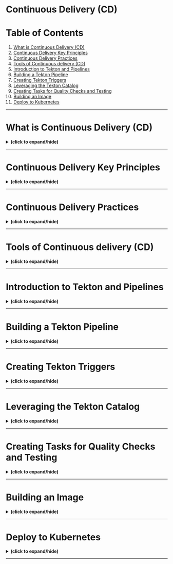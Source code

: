 # Continuous Delivery (CD)

# Table of Contents
1. [What is Continuous Delivery (CD)](#what_is_cd)
2. [Continuous Delivery Key Principles](#cd_principles)
3. [Continuous Delivery Practices](#cd_practices)
4. [Tools of Continuous delivery (CD)](#tools_of_cd)
5. [Introduction to Tekton and Pipelines](#intro_to_tekton_and_pipelines)
6. [Building a Tekton Pipeline](#building_tekton_pipelines)
7. [Creating Tekton Triggers](#creating_tekton_triggers)
8. [Leveraging the Tekton Catalog](#leveraging_tekton_catalog)
9. [Creating Tasks for Quality Checks and Testing](#creating_tasks_for_quality_checks_and_testings)
10. [Building an Image](#building_image)
11. [Deploy to Kubernetes](#deploy_to_kubernetes)

---

<a id="what_is_cd"></a>
# What is Continuous Delivery (CD)
<details close>
<summary><b>(click to expand/hide)</b></summary>
<!-- MarkdownTOC -->

# What is Continuous Delivery?

## Overview
- **Objective**: Understand Continuous Delivery and its differentiation from Continuous Integration.

## Continuous Integration vs Continuous Delivery
- **Continuous Integration (CI)**: Involves integrating code into a main/master/trunk branch regularly to ensure compatibility and functionality.
- **Continuous Delivery (CD)**: Takes the integrated code and deploys it, possibly in various environments, but not necessarily each time CI occurs.

## Definition and Practice of Continuous Delivery
- **Definition**: Practices ensuring that code can be rapidly and safely deployed to production or production-like environments.
- **Key Aspects**:
  - Automated deployment to development, test, or staging environments.
  - Continuous Deployment refers specifically to automatic deployments to production.

## Goals of Continuous Delivery
- **Main Goal**: Enable software release to production at any time.
- **Requirements**:
  - Main/master branch must always be deployable.
  - Implement checks to prevent bad code from entering the main branch.
  - Utilize CI for testing during pull requests.
- **Benefits**:
  - Automates software transport through various stages of the SDLC.
  - Reduces deployment time and costs, including manual failures.
  - Increases deployment confidence and scalability.
  - Improves Quality Assurance across development, testing, and staging stages, leading to reliable production deployments.

## Key Takeaways
- CI/CD are distinct processes in software development.
- Continuous Delivery focuses on building software ready for release at any time.
- It involves deploying code automatically through various stages before production.
- Pull requests and feature branches ensure code reliability before merging.
- The process aims for bug-free, purpose-fit software in production.

<!-- /MarkdownTOC -->
</details>

---

<a id="cd_principles"></a>
# Continuous Delivery Key Principles
<details close>
<summary><b>(click to expand/hide)</b></summary>
<!-- MarkdownTOC -->

# Continuous Delivery Key Principles

## Overview
- **Objective**: Understand and describe the five key principles of Continuous Delivery.

## Five Key Principles

### 1. Build in Quality
- **Concept**: Ensure quality at every step of the development process.
- **Implementation**:
  - Plan for quality.
  - Utilize code reviews and quality checks in every pull request.

### 2. Work in Small Batches
- **Advantages**:
  - Reduces risk.
  - Easier to manage and integrate.
- **Approach**:
  - Keep user stories small.
  - Continuously integrate small changes with the base code.

### 3. Automate Repetitive Tasks
- **Issue**: People are inefficient at repetitive tasks.
- **Solution**:
  - Use automation for tasks like testing.
  - Examples: GitHub Actions for automated testing and integration.

### 4. Relentless Continuous Improvement
- **Philosophy**: Frequent practice leads to proficiency and reduced failure rates.
- **Process**:
  - Deliver changes to a known, working environment.
  - Constantly evaluate and improve processes.

### 5. Collective Responsibility
- **Culture**:
  - Avoid blame culture; focus on system improvement.
- **Responsibility**:
  - Everyone is accountable for their contribution.
  - Emphasize solving systemic issues over individual blame.

## Conclusion
- Continuous Delivery is about integrating quality, working in manageable increments, automating routine tasks, constantly improving processes, and fostering a culture of collective responsibility.
- The focus is on system efficiency and effectiveness, rather than individual performance.

<!-- /MarkdownTOC -->
</details>

---

<a id="cd_practices"></a>
# Continuous Delivery Practices
<details close>
<summary><b>(click to expand/hide)</b></summary>
<!-- MarkdownTOC -->

# Continuous Delivery Practices

## Overview
- **Objective**: Learn Continuous Delivery best practices, CI/CD pipeline requirements, and distinguish between Continuous Deployment and Continuous Delivery.

## Best Practices for Continuous Delivery

### 1. Make Every Change Releasable
- **Includes**: User documentation, operations runbooks.
- **Purpose**: Ensures each change is functional and well-documented.

### 2. Build on Continuous Integration
- **Approach**: Use short-lived feature branches, avoid long-lived branches.
- **Method**: Trunk-based development, where changes are continuously integrated into the main codebase.

### 3. Construct Automated Delivery Pipelines
- **Goal**: Consistent and predictable code releases.
- **Focus**: Automate processes across the software development lifecycle.

### 4. Aim for No Downtime
- **Strategy**: Validate new functions before deploying to public instances.

### 5. Release at the Granularity of Test
- **Rule**: If parts are tested together, they should be released together.
- **Tools**: Use release automation tools for coordinated delivery.

## CI/CD Pipeline Requirements

1. **Code Repository**: Hosts and manages all source code.
2. **Build Server**: Manages application building, ensures clean builds.
3. **Integration Server**: Handles build automation and testing.
4. **Artifact Repository**: Stores binaries and artifacts for deployment.

## Continuous Deployment vs Continuous Delivery

- **Continuous Delivery**:
  - Automated movement of code through the development lifecycle.
  - Depends on passing automation tests.

- **Continuous Deployment**:
  - Part of Continuous Delivery.
  - Involves deploying delivered code to production.

## Business Implementation
- **Determination**: Based on business needs.
- **Benefit of Continuous Deployment**: Facilitates repeated, reliable, and quick software releases to production.

## Conclusion
- Continuous Delivery involves several best practices focusing on automation, testing, and deployment.
- A CI/CD pipeline encompasses various servers and repositories for streamlined development.
- Understanding the distinction between Continuous Deployment and Continuous Delivery is crucial for aligning with business objectives.

<!-- /MarkdownTOC -->
</details>

---

<a id="tools_of_cd"></a>
# Tools of Continuous delivery (CD)
<details close>
<summary><b>(click to expand/hide)</b></summary>
<!-- MarkdownTOC -->

# Tools of Continuous Delivery

## Overview
- **Objective**: Understand and describe various Continuous Delivery (CD) tools and key considerations when choosing a CD tool.

## Key Continuous Delivery Tools

### Jenkins
- **Type**: Older CI/CD tool.
- **Pros**: Large community, many plugins.
- **Cons**: Lacks visibility in pipeline, requires extensive setup and maintenance.

### Spinnaker
- **Origin**: Developed by Netflix.
- **Features**: Cloud-agnostic, manages CD pipelines, simplifies release rollbacks, supports load balancers and scaling clusters.

### Concourse CI
- **Focus**: Built with containers, scalable, flexible with Docker image builds.

### GitLab
- **Capabilities**: Implements both CI and CD, integrates with source code management, supports major cloud platforms.

### Travis CI
- **Characteristics**: CI tool with CD capabilities, minimal maintenance, less feature-rich.

### Tekton
- **Strengths**: Open source, vendor-neutral for Kubernetes, modular, supports multiple environments.

### Go CD
- **Advantages**: Easy pipeline setup, native Docker/Kubernetes support, Value Stream Map tool, YAML/JSON pipeline configuration.

### Argo CD
- **Development**: By Intuit, for GitOps workflow.
- **Utility**: Easy to use UI, integrates with various CI tools, focuses on Kubernetes controller for application state management.

## Choosing a CD Tool: Key Considerations

1. **Features**: Look for audit trails, integrated secrets, and role-based access control.
2. **Compatibility**: Ensure compatibility with existing CI pipelines.
3. **Ease of Use**: Consider setup and maintenance requirements.
4. **Scanning and Deployment**: Tools should handle application security scanning and automate deployments.

## Pipeline Tasks

1. **Security Scanning**: Includes vulnerability and secret scanning, SAST, and DAST.
2. **Code Deployment**: Emphasize automation for consistency across environments.

## Spotlight on Argo CD and Tekton

- **Argo CD**: 
  - Focuses on GitOps pattern.
  - Automates and audits CD processes.
  - Monitors and ensures parity between current and desired application states.

- **Tekton**: 
  - Offers standardized CI/CD tooling.
  - Compatible with tools like Jenkins, Skaffold, Knative.
  - Provides fully portable pipelines for reuse.

## Conclusion
- A variety of CD tools are available, each with unique features and strengths.
- Argo CD and Tekton stand out for their specific functionalities in Kubernetes and pipeline portability.
- When selecting a CD tool, consider features, compatibility, ease of use, and the ability to handle key pipeline tasks.

<!-- /MarkdownTOC -->
</details>

---

<a id="intro_to_tekton_and_pipelines"></a>
# Introduction to Tekton and Pipelines
<details close>
<summary><b>(click to expand/hide)</b></summary>
<!-- MarkdownTOC -->

# Introduction to Tekton and Pipelines

## Overview
- **Purpose**: This video introduces Tekton, explaining its functionality and workings in the context of CI/CD pipelines.
- **Key Point**: Tekton is an open-source framework for creating flexible CI/CD pipelines.

## What is Tekton?
- **Definition**: Tekton is an open-source framework used for building CI/CD pipelines.
- **Flexibility**: Offers a range of building blocks for creating simple to complex pipelines.
- **Applications**: Automates the processes of building, testing, and deploying applications.
- **Execution Control**: Enables running steps either in series or parallel.
- **Compatibility**: Functions across cloud providers and on-premises systems.

## Benefits of Using Tekton
1. **Standardization**: Being vendor-neutral, Tekton standardizes CI/CD tooling across various environments.
2. **Built-In Best Practices**: Offers a logical layout for creating scalable, serverless, and cloud-native CI/CD systems.
3. **Flexibility and Customization**: Provides options to design and customize pipelines based on team requirements.
4. **Cloud Native**: Runs natively on Kubernetes clusters, removing the need for separate CI/CD solutions.

## Tekton's Conceptual Building Blocks
1. **Events**: External triggers like pull requests or Git pushes.
2. **Triggers**: Initiates pipeline runs based on events.
3. **Pipelines**: Collections of tasks executed in response to triggers.
4. **Tasks**: Units of work comprising one or more steps.
5. **Steps**: Actual command executions within tasks.

## Tekton's Physical Building Blocks (Kubernetes CRDs)
1. **EventListener**: Listens for external events like Git activities.
2. **TriggerBinding**: Captures parameters from events for pipeline runs.
3. **TriggerTemplate**: Associates parameters with PipelineRuns.
4. **PipelineRun**: Instantiates a pipeline, managing task executions.
5. **TaskRun**: Creates a Kubernetes pod for each task.
6. **PersistentVolumeClaim**: Facilitates sharing of artifacts across tasks.

## Conclusion
- **Tekton's Role**: A comprehensive framework for CI/CD pipeline creation and management within Kubernetes environments.
- **Learnings**: Understanding of Tekton's flexibility, benefits, conceptual and physical components.

<!-- /MarkdownTOC -->
</details>

---

<a id="building_tekton_pipelines"></a>
# Building a Tekton Pipeline
<details close>
<summary><b>(click to expand/hide)</b></summary>
<!-- MarkdownTOC -->

# Building a Tekton Pipeline

## Overview
- **Objective**: This video demonstrates how to create Tekton tasks, pass parameters to them, and organize these tasks into a Tekton pipeline.
- **Focus**: The process starts from defining steps and tasks, moving towards building a complete pipeline.

## Creating Tekton Tasks
1. **Starting Point**: Define the necessary steps for a Continuous Delivery pipeline, such as code checkout, quality checks, unit tests, artifact building, and deployment.
2. **Task Definition**: Tasks in Tekton, which represent these steps, are defined in YAML files (Kubernetes manifests).
3. **Example - Checkout Task**:
   - **API Version**: Define the API version, e.g., `tekton.dev/v1beta1`.
   - **Resource Type**: Specify the resource type as `task`.
   - **Task Name**: Set a name in the metadata section, e.g., `checkout`.
   - **Steps**: Define steps within the task, including the image used (e.g., `bitnami/git:latest`) and the command to execute (e.g., `git clone`).

## Passing Parameters to Tasks
1. **Defining Parameters**: Parameters are defined using the `params` keyword.
2. **Example Parameter**: Name a parameter `repo-url` with a description and type (string).
3. **Referencing Parameters**: Use `$(params.repo-url)` to reference the parameter in the task's arguments.

## Organizing Tasks into a Pipeline
1. **Pipeline Definition**: Similar to tasks, pipelines are defined in a Kubernetes manifest.
2. **Setting Up**:
   - **API Version**: Specify the API version for the pipeline.
   - **Resource Type**: Declare the resource type as `pipeline`.
   - **Pipeline Name**: Name the pipeline in the metadata section, e.g., `pipeline`.
3. **Adding Tasks**: Add tasks to the pipeline, referencing previously defined tasks and passing necessary parameters.
4. **Pipeline Example**:
   - Define a parameter `repo-url` for the pipeline.
   - Add the `checkout` task, referencing it with `taskRef` and passing the `repo-url` parameter.

## Executing the Pipeline
1. **Applying Definitions**:
   - Use `kubectl` to apply the task and pipeline definitions (`tasks.yaml` and `pipeline.yaml`).
   - Verify creation with `kubectl get pipelines`.
2. **Running the Pipeline**:
   - Utilize the Tekton CLI (`tkn`) to start the pipeline with `tkn pipeline start`.
   - Pass necessary parameters using the `-p` flag.
   - Observe the execution and logs, ensuring the successful run of the pipeline.

## Conclusion
- **Learnings**: Understanding of how to write Tekton tasks, pass parameters, and build a pipeline.
- **Next Steps**: Continue expanding the pipeline by creating more tasks and integrating them into the pipeline definition.

<!-- /MarkdownTOC -->
</details>

---

<a id="creating_tekton_triggers"></a>
# Creating Tekton Triggers
<details close>
<summary><b>(click to expand/hide)</b></summary>
<!-- MarkdownTOC -->

# Creating Tekton Triggers

## Overview
- **Objective**: This video teaches how to create Tekton events, triggers, and use them to start a Tekton pipeline.
- **Key Elements**: Focus on understanding the roles and creation of EventListeners, TriggerBindings, and TriggerTemplates in Tekton.

## Understanding Events and Triggers in Tekton
1. **Tekton Triggers**: Allow pipelines to respond to external events using specific Custom Resource Definitions (CRDs).
2. **Key CRDs**:
   - **EventListener**: Listens for external events.
   - **TriggerBinding**: Binds event data to pipeline properties.
   - **TriggerTemplate**: Creates a PipelineRun with bound data.

## Building a Simple Event Listener for a CD Pipeline
1. **Definition**:
   - **API Version**: `triggers.tekton.dev/v1beta1`.
   - **Resource Type**: `EventListener`.
   - **Name**: "cd-listener".
2. **Specifications**:
   - **ServiceAccountName**: Specify the ServiceAccount for pipeline execution (e.g., "pipeline" in OpenShift).
   - **Triggers**: Define a binding ("cd-binding") and a template ("cd-template").

## Creating a TriggerBinding
1. **Setup**:
   - **API Version**: Same as EventListener.
   - **Resource Type**: `TriggerBinding`.
   - **Name**: "cd-binding".
2. **Specifications**:
   - Define parameters like "repository" (`body.repository.url`) and "branch" (`body.ref`).

## Specifying a TriggerTemplate
1. **Definition**:
   - **API Version**: Same as above.
   - **Resource Type**: `TriggerTemplate`.
   - **Name**: "cd-template".
2. **Specifications**:
   - Define parameters like "repository" (with a description and default) and "branch" (defaulting to "master").
   - **ResourceTemplates**: Include a PipelineRun resource with specified `serviceAccountName`, `pipelineRef`, and parameters mapping.

## Testing and Execution
1. **Testing Locally**:
   - Use the Kubernetes `port-forward` command to expose the EventListener.
   - Test with the `curl` command, posting JSON data to the exposed port.
2. **Confirmation**:
   - Verify the execution by checking pipeline run logs and observing the checkout task execution.

## Conclusion
- **Capabilities Learned**: How to set up and use Tekton EventListeners, TriggerBindings, and TriggerTemplates.
- **Practical Application**: Demonstrated how to test and confirm the trigger functionality using local tools.

<!-- /MarkdownTOC -->
</details>

---

<a id="leveraging_tekton_catalog"></a>
# Leveraging the Tekton Catalog
<details close>
<summary><b>(click to expand/hide)</b></summary>
<!-- MarkdownTOC -->

# Leveraging the Tekton Catalog

## Overview
- **Objective**: This video explains how to utilize the Tekton catalog, create workspaces for tasks, and incorporate tasks from the Tekton catalog into a Tekton pipeline.
- **Key Concept**: The Tekton catalog (or Tekton Hub) is a repository of community-contributed Tekton tasks for building CI/CD pipelines.

## Understanding the Tekton Catalog
- **Location**: Found at hub.tekton.dev.
- **Purpose**: Provides a collection of reusable tasks for CI/CD pipeline construction.
- **Benefits**: Saves time in creating and maintaining tasks.
- **Categories**: Includes various task categories like build tools, code quality, Kubernetes tasks, and more.

## Installing Tasks from the Tekton Catalog
- **Method 1**: Apply Kubernetes manifests (YAML) with the `kubectl` command.
- **Method 2**: Install tasks directly using the Tekton CLI (`tkn hub install task <task name>`).
- **Task Details**: Each task details its required parameters, workspaces, results, service account requirements, supported platforms, and usage examples.

## Example: Utilizing the "Git Clone" Task
1. **Search**: Type "git" in the Tekton Hub search box to find relevant tasks.
2. **Selection**: Choose the "git clone" task for its relevance.
3. **Implementation**:
   - Requires two inputs: the repository URL and a workspace named "output".

## Creating and Using Workspaces
1. **Definition**: Workspaces are shared volumes for data transfer between isolated task pods.
2. **Use Case**: Essential for sharing build artifacts between tasks.
3. **Implementation**:
   - Create a PersistentVolumeClaim (PVC) for storage.
   - Declare the workspace in the PipelineRun, mapping it to the PVC.

## Writing a Pipeline Using Tekton Catalog Tasks
1. **Pipeline Specification**:
   - Declare a required workspace (e.g., "pipeline-workspace").
   - Define necessary parameters (e.g., "repo-url").
2. **Task Implementation**:
   - Create a task named "clone" and set `taskRef` to the "git-clone" task.
   - Map the pipeline's workspace to the task's required workspace ("output").
   - Map the pipeline's "repo-url" parameter to the task's "url" parameter.

## Conclusion
- **Capabilities Learned**: Using the Tekton catalog for task discovery and integration, creating workspaces, and mapping parameters from pipelines to tasks.
- **Application**: Demonstrated with the implementation of the "git-clone" task in a pipeline.

<!-- /MarkdownTOC -->
</details>

---

<a id="creating_tasks_for_quality_checks_and_testings"></a>
# Creating Tasks for Quality Checks and Testing
<details close>
<summary><b>(click to expand/hide)</b></summary>
<!-- MarkdownTOC -->

# Creating Tasks for Quality Checks and Testing in Tekton

## Overview
- **Objective**: This video focuses on creating custom tasks for quality checks and testing in Tekton pipelines, including setting environment properties and specifying parallel task execution.

## Building the Pipeline
1. **Pipeline Stages**: Conceptualized as a linear progression of tasks - checkout, lint, test, build, deploy.
2. **Parallel Execution**: Quality checks and tests can run independently, allowing parallel processing for efficiency.

## Creating Custom Testing Tasks
1. **Necessity**: If the Tekton catalog lacks a specific testing tool, create a custom task.
2. **Process**:
   - Use existing scripts (e.g., Python tests with `nosetests`).
   - Define the task with the Tekton API, name it (e.g., "nose"), and specify the workspace ("source").
   - Implement the script directly in the task using the `script` parameter.

## Incorporating Environment Variables
1. **Context**: Cloud native applications use environment variables for configuration (12-factor guidelines).
2. **Example**: Define an environment variable (e.g., DATABASE_URI) from a Kubernetes secret (e.g., "redis-creds").
3. **Implementation**:
   - Add the environment variable definition in the task step, specifying the secret's name and key.

## Creating Custom Linting Tasks
1. **Process**: Similar to testing tasks but for linting purposes (e.g., using `flake8` for Python code quality checks).
2. **Flexibility**: Option to make the task more generic by allowing arguments as parameters.

## Adding Tasks to the Pipeline
1. **Example Tasks**: "tests" and "lint", referencing the created "nose" and "flake8" tasks.
2. **Execution Order**:
   - Define tasks to run after the "clone" task.
   - Run "tests" and "lint" tasks in parallel, as both are independent and follow the "clone" stage.

## Conclusion
- **Capabilities Learned**: Writing custom tasks for testing and quality checks, setting environment variables in tasks, and specifying parallel task execution in Tekton pipelines.
- **Application**: Demonstrated with the creation and integration of "nose" and "flake8" tasks in a pipeline.

<!-- /MarkdownTOC -->
</details>

---

<a id="building_image"></a>
# Building an Image
<details close>
<summary><b>(click to expand/hide)</b></summary>
<!-- MarkdownTOC -->

# Building an Image in Tekton

## Overview
- **Objective**: This video demonstrates how to use the Tekton CLI for searching tasks, finding a task to build and deploy an image, and adding a deploy task to a pipeline following parallel tasks.

## Searching for Tasks Using Tekton CLI
1. **Command**: Use `tkn hub search` with the "build" keyword and the `--kinds` flag to search specifically for tasks.
2. **Results**: A variety of build tasks like Docker-build, buildah, Buildpacks, and Source-2-Image (s2i).

## Selecting a Build Task
1. **Choice**: The buildah task is selected for building and deploying an image.
2. **Cluster Tasks**: Check for pre-installed cluster tasks using `tkn clustertask ls`.
3. **Installation**: If not installed at the cluster level, use `tkn hub install task buildah`.

## Integrating Buildah Task into the Pipeline
1. **Documentation Review**: Identify the required parameters and workspaces from the buildah documentation on Tekton Hub.
2. **Adding to Pipeline**:
   - Add a pipeline parameter named 'build-image'.
   - Create a new task named 'build', referencing the buildah task.
   - Define the 'source' workspace using the pipeline's PVC.
   - Use the 'kind' keyword for ClusterTasks.
   - Pass 'IMAGE' parameter from pipeline to buildah task.
   - Specify 'runAfter' to ensure the task runs after both 'tests' and 'lint' tasks.

## Conclusion
- **Learnings**: Utilization of Tekton Hub and CLI for task discovery, integration of buildah task into a pipeline, and managing task dependencies.
- **Key Takeaway**: Efficient pipeline construction by leveraging existing tasks and properly sequencing task execution.

<!-- /MarkdownTOC -->
</details>

---

<a id="deploy_to_kubernetes"></a>
# Deploy to Kubernetes
<details close>
<summary><b>(click to expand/hide)</b></summary>
<!-- MarkdownTOC -->

# Deploying to Kubernetes with Tekton

## Overview
- **Objective**: This video guides on deploying applications to Kubernetes using the Tekton CLI and Kubernetes manifests.
- **Key Stages**: Addresses the final stage in a CD pipeline, focusing on deploying an application to Kubernetes.

## Deploying with Command Line Interfaces
1. **Methods**:
   - `kubectl` for Kubernetes clusters.
   - `oc` (OpenShift Cluster CLI) for OpenShift clusters and compatible with Kubernetes.
2. **Deployment Approaches**:
   - Raw CLI commands.
   - Kubernetes manifests in YAML format.
   - `kustomize` for customizing deployments with minimal manifest changes.

## Searching for CLI Tasks with Tekton CLI
1. **Command**: Use `tkn hub search cli` to find tasks with the 'cli' tag.
2. **Example**: The `openshift-client` task is identified for deployment.

## Getting Task Information and Installation
1. **Task Info**: Obtain detailed task descriptions with `tkn hub info task`.
2. **Installation**:
   - Check for pre-installed cluster tasks with `tkn clustertask ls`.
   - Install tasks at the local level with `tkn hub install task`.

## Adding Deploy Task to the Pipeline
1. **OpenShift Client Task Requirements**:
   - Mandatory parameter: 'SCRIPT'.
   - Optional parameter: 'manifest-dir'.
2. **Implementation**:
   - Add pipeline parameters like 'app-name'.
   - Create a deploy task referencing `openshift-client`.
   - Specify 'SCRIPT' parameter with deployment commands.
   - Set 'runAfter' to ensure deployment post-build.

## Alternate Deployment with Kubernetes Manifests
1. **No Additional Pipeline Parameters Needed**.
2. **Task Setup**:
   - Define a 'deploy' task with a workspace 'manifest-dir'.
   - Reference `openshift-client` task.
   - Create 'SCRIPT' parameter with 'oc apply' commands for manifest folder.
   - Use multiple lines in the script for additional commands, like waiting for deployment and listing pods.
   - Set to run after the build task.

## Conclusion
- **Capabilities Learned**: Using Tekton CLI for task discovery, deploying applications using CLI commands, and applying Kubernetes manifests for deployment.
- **Deployment Flexibility**: Showcases two methods of deploying applications to Kubernetes, offering versatility in pipeline construction.

<!-- /MarkdownTOC -->
</details>

---
